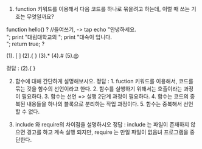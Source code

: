 1.  function 키워드를 이용해서 다음 코드를 하나로 묶을려고 하는데, 이럴 때 쓰는 기호는 무엇일까요?
   
function hello()
?
   //들여쓰기, -> tap
    echo "안녕하세요.<br>";
    print "대림대학교의 ";
    print "대숙이 입니다.<br>";
    return true;
?

(1). [ ]    (2).{ }   (3).*   (4).#    (5).@

정답 : (2).{ }

2. 함수에 대해 간단하게 설명해보시오.
정답 : 1. fuction 키워드를 이용해서, 코드를 묶는 것을 함수의 선언이라고 한다.
         2. 함수를 실행하기 위해서는 호출이라는 과정이 필요하다.
         3. 함수는 선언 => 실행 2단계 과정이 필요하다.
         4. 함수는 코드의 중복된 내용들을 하나의 블록으로 분리하는 작업 과정이다.
         5. 함수는 중복해서 선언할 수 없다.
         

3.  include 와 require의 차이점을 설명하시오
정답 : include 는 파일이 존재하지 않으면 경고를 하고 계속 실행 되지만,
        require 는 만일 파일이 없음녀 프로그램을 중단한다.